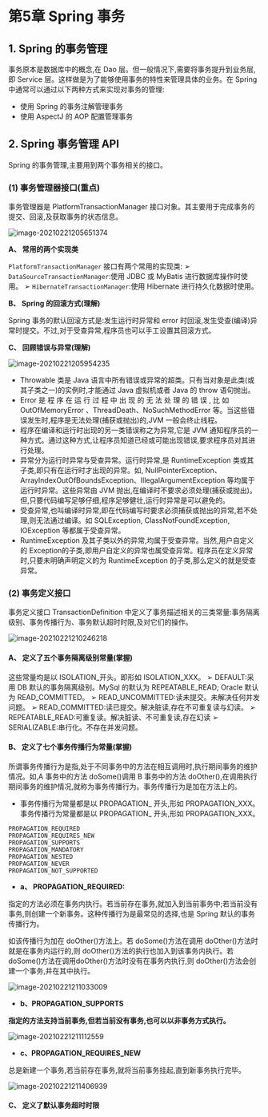 # 第5章 Spring 事务

## 1. Spring 的事务管理

事务原本是数据库中的概念,在 Dao 层。但一般情况下,需要将事务提升到业务层,即 Service 层。这样做是为了能够使用事务的特性来管理具体的业务。在 Spring 中通常可以通过以下两种方式来实现对事务的管理:

- 使用 Spring 的事务注解管理事务
- 使用 AspectJ 的 AOP 配置管理事务



## 2. Spring 事务管理 API

Spring 的事务管理,主要用到两个事务相关的接口。

### (1) 事务管理器接口(重点)

事务管理器是 PlatformTransactionManager 接口对象。其主要用于完成事务的提交、回滚,及获取事务的状态信息。

![image-20210221205651374](https://i.loli.net/2021/02/21/lFdeqYpgMBsAuh9.png)



**A、 常用的两个实现类**

`PlatformTransactionManager` 接口有两个常用的实现类:
➢ `DataSourceTransactionManager`:使用 JDBC 或 MyBatis 进行数据库操作时使用。
➢ `HibernateTransactionManager`:使用 Hibernate 进行持久化数据时使用。



**B、 Spring 的回滚方式(理解)**

Spring 事务的默认回滚方式是:发生运行时异常和 error 时回滚,发生受查(编译)异常时提交。不过,对于受查异常,程序员也可以手工设置其回滚方式。



**C、 回顾错误与异常(理解)**

![image-20210221205954235](https://i.loli.net/2021/02/21/387ptYXW5HVJI6j.png)

- Throwable 类是 Java 语言中所有错误或异常的超类。只有当对象是此类(或其子类之一)的实例时,才能通过 Java 虚拟机或者 Java 的 throw 语句抛出。
- Error 是 程 序 在 运 行 过 程 中 出 现 的 无 法 处 理 的 错 误 , 比 如 OutOfMemoryError 、ThreadDeath、NoSuchMethodError 等。当这些错误发生时,程序是无法处理(捕获或抛出)的,JVM 一般会终止线程。
- 程序在编译和运行时出现的另一类错误称之为异常,它是 JVM 通知程序员的一种方式。通过这种方式,让程序员知道已经或可能出现错误,要求程序员对其进行处理。
- 异常分为运行时异常与受查异常。运行时异常,是 RuntimeException 类或其子类,即只有在运行时才出现的异常。如,
  NullPointerException、ArrayIndexOutOfBoundsException、IllegalArgumentException 等均属于运行时异常。这些异常由 JVM 抛出,在编译时不要求必须处理(捕获或抛出)。但,只要代码编写足够仔细,程序足够健壮,运行时异常是可以避免的。
- 受查异常,也叫编译时异常,即在代码编写时要求必须捕获或抛出的异常,若不处理,则无法通过编译。如 SQLException, ClassNotFoundException, IOException 等都属于受查异常。
- RuntimeException 及其子类以外的异常,均属于受查异常。当然,用户自定义的 Exception的子类,即用户自定义的异常也属受查异常。程序员在定义异常时,只要未明确声明定义的为 RuntimeException 的子类,那么定义的就是受查异常。



### (2) 事务定义接口

事务定义接口 TransactionDefinition 中定义了事务描述相关的三类常量:事务隔离级别、事务传播行为、事务默认超时时限,及对它们的操作。

![image-20210221210246218](https://i.loli.net/2021/02/21/nQtV9F28IlqihrM.png)

#### **A、 定义了五个事务隔离级别常量(掌握)**

这些常量均是以 ISOLATION_开头。即形如 ISOLATION_XXX。
➢ DEFAULT:采用 DB 默认的事务隔离级别。MySql 的默认为 REPEATABLE_READ; Oracle
默认为 READ_COMMITTED。
➢ READ_UNCOMMITTED:读未提交。未解决任何并发问题。
➢ READ_COMMITTED:读已提交。解决脏读,存在不可重复读与幻读。
➢ REPEATABLE_READ:可重复读。解决脏读、不可重复读,存在幻读
➢ SERIALIZABLE:串行化。不存在并发问题。



#### **B、 定义了七个事务传播行为常量(掌握)**
所谓事务传播行为是指,处于不同事务中的方法在相互调用时,执行期间事务的维护情况。如,A 事务中的方法 doSome()调用 B 事务中的方法 doOther(),在调用执行期间事务的维护情况,就称为事务传播行为。事务传播行为是加在方法上的。

- 事务传播行为常量都是以 PROPAGATION_ 开头,形如 PROPAGATION_XXX。事务传播行为常量都是以 PROPAGATION_ 开头,形如 PROPAGATION_XXX。

```
PROPAGATION_REQUIRED
PROPAGATION_REQUIRES_NEW
PROPAGATION_SUPPORTS
PROPAGATION_MANDATORY
PROPAGATION_NESTED
PROPAGATION_NEVER
PROPAGATION_NOT_SUPPORTED
```



- **a、 PROPAGATION_REQUIRED:**

指定的方法必须在事务内执行。若当前存在事务,就加入到当前事务中;若当前没有事务,则创建一个新事务。这种传播行为是最常见的选择,也是 Spring 默认的事务传播行为。

如该传播行为加在 doOther()方法上。若 doSome()方法在调用 doOther()方法时就是在事务内运行的,则 doOther()方法的执行也加入到该事务内执行。若 doSome()方法在调用doOther()方法时没有在事务内执行,则 doOther()方法会创建一个事务,并在其中执行。

![image-20210221211033009](https://i.loli.net/2021/02/21/T8sFnqx4NGLhMSJ.png)



- **b、PROPAGATION_SUPPORTS**

**指定的方法支持当前事务,但若当前没有事务,也可以以非事务方式执行。**

![image-20210221211112559](https://i.loli.net/2021/02/21/rk8N9MoHGjqCelf.png)





- **c、PROPAGATION_REQUIRES_NEW**

总是新建一个事务,若当前存在事务,就将当前事务挂起,直到新事务执行完毕。

![image-20210221211406939](https://i.loli.net/2021/02/21/ueMcX9a1ikYLszB.png)



#### **C、 定义了默认事务超时时限**